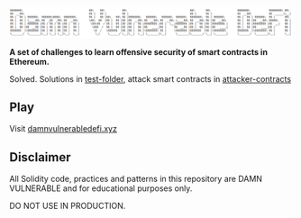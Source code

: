 ![](cover.png)

**A set of challenges to learn offensive security of smart contracts in Ethereum.**

Solved. Solutions in [test-folder](test), attack smart contracts in [attacker-contracts](contracts/attacker-contracts)

## Play

Visit [damnvulnerabledefi.xyz](https://damnvulnerabledefi.xyz)

## Disclaimer

All Solidity code, practices and patterns in this repository are DAMN VULNERABLE and for educational purposes only.

DO NOT USE IN PRODUCTION.
